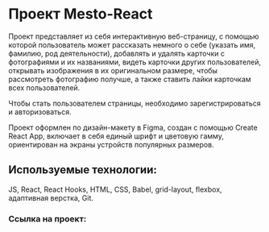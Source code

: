 # Проект Mesto-React

Проект представляет из себя интерактивную веб-страницу, с помощью которой пользователь может рассказать немного о себе (указать имя, фамилию, род деятельности), добавлять и удалять карточки с фотографиями и их названиями, видеть карточки других пользователей, открывать изображения в их оригинальном размере, чтобы рассмотреть фотографию получше, а также ставить лайки карточкам всех пользователей. 

Чтобы стать пользователем страницы, необходимо зарегистрироваться и авторизоваться.

Проект оформлен по дизайн-макету в Figma, создан с помощью Create React App, включает в себя единый шрифт и цветовую гамму, ориентирован на экраны устройств популярных размеров.

## Используемые технологии: 
JS, React, React Hooks, HTML, CSS, Babel, grid-layout, flexbox, адаптивная верстка, Git.

### Ссылка на проект:
